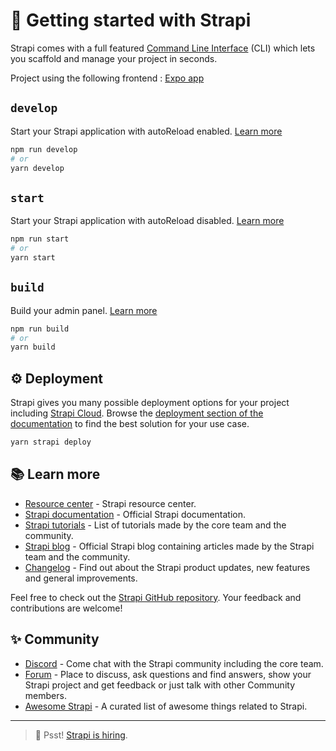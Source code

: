 # 🚀 Getting started with Strapi

Strapi comes with a full featured [Command Line Interface](https://docs.strapi.io/dev-docs/cli) (CLI) which lets you scaffold and manage your project in seconds.

Project using the following frontend : [Expo app](https://github.com/Snowsdy/expo-app)

## `develop`

Start your Strapi application with autoReload enabled. [Learn more](https://docs.strapi.io/dev-docs/cli#strapi-develop)

```sh
npm run develop
# or
yarn develop
```

## `start`

Start your Strapi application with autoReload disabled. [Learn more](https://docs.strapi.io/dev-docs/cli#strapi-start)

```sh
npm run start
# or
yarn start
```

## `build`

Build your admin panel. [Learn more](https://docs.strapi.io/dev-docs/cli#strapi-build)

```sh
npm run build
# or
yarn build
```

## ⚙️ Deployment

Strapi gives you many possible deployment options for your project including [Strapi Cloud](https://cloud.strapi.io). Browse the [deployment section of the documentation](https://docs.strapi.io/dev-docs/deployment) to find the best solution for your use case.

```sh
yarn strapi deploy
```

## 📚 Learn more

- [Resource center](https://strapi.io/resource-center) - Strapi resource center.
- [Strapi documentation](https://docs.strapi.io) - Official Strapi documentation.
- [Strapi tutorials](https://strapi.io/tutorials) - List of tutorials made by the core team and the community.
- [Strapi blog](https://strapi.io/blog) - Official Strapi blog containing articles made by the Strapi team and the community.
- [Changelog](https://strapi.io/changelog) - Find out about the Strapi product updates, new features and general improvements.

Feel free to check out the [Strapi GitHub repository](https://github.com/strapi/strapi). Your feedback and contributions are welcome!

## ✨ Community

- [Discord](https://discord.strapi.io) - Come chat with the Strapi community including the core team.
- [Forum](https://forum.strapi.io/) - Place to discuss, ask questions and find answers, show your Strapi project and get feedback or just talk with other Community members.
- [Awesome Strapi](https://github.com/strapi/awesome-strapi) - A curated list of awesome things related to Strapi.

---

> 🤫 Psst! [Strapi is hiring](https://strapi.io/careers).
